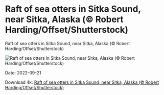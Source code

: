 # Raft of sea otters in Sitka Sound, near Sitka, Alaska (© Robert Harding/Offset/Shutterstock)

Raft of sea otters in Sitka Sound, near Sitka, Alaska (© Robert Harding/Offset/Shutterstock)

![Raft of sea otters in Sitka Sound, near Sitka, Alaska (© Robert Harding/Offset/Shutterstock)](https://bing.com/th?id=OHR.SitkaOtters_EN-US7714053956_UHD.jpg&w=1024&h=576)

Date: 2022-09-21

Download 4k: [Raft of sea otters in Sitka Sound, near Sitka, Alaska (© Robert Harding/Offset/Shutterstock)](https://bing.com/th?id=OHR.SitkaOtters_EN-US7714053956_UHD.jpg)

